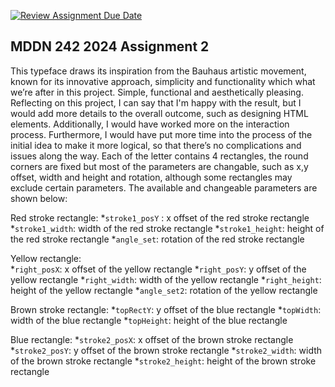 [![Review Assignment Due Date](https://classroom.github.com/assets/deadline-readme-button-24ddc0f5d75046c5622901739e7c5dd533143b0c8e959d652212380cedb1ea36.svg)](https://classroom.github.com/a/xQz3oEP8)
## MDDN 242 2024 Assignment 2
This typeface draws its inspiration from the Bauhaus artistic movement, known for its innovative approach, simplicity and functionality which what we’re after in this project. Simple, functional and aesthetically pleasing.
Reflecting on this project, I can say that I'm happy with the result, but I would add more details to the overall outcome, such as designing HTML elements. Additionally, I would have worked more on the interaction process. Furthermore, I would have put more time into the process of the initial idea to make it more logical, so that there’s no complications and issues along the way. 
Each of the letter contains 4 rectangles, the round corners are fixed but most of the parameters are changable, such as x,y offset, width and height and rotation, although some rectangles may exclude certain parameters. The available and changeable parameters are shown below:

Red stroke rectangle:
  *`stroke1_posY` : x offset of the red stroke rectangle
  *`stroke1_width`: width of the red stroke rectangle
  *`stroke1_height`: height of the red stroke rectangle
  *`angle_set`: rotation of the red stroke rectangle
  
Yellow rectangle:  
  *`right_posX`: x offset of the yellow rectangle
  *`right_posY`: y offset of the yellow rectangle
  *`right_width`: width of the yellow rectangle
  *`right_height`: height of the yellow rectangle
  *`angle_set2`: rotation of the yellow rectangle

Brown stroke rectangle:
  *`topRectY`: y offset of the blue rectangle
  *`topWidth`: width of the blue rectangle
  *`topHeight`: height of the blue rectangle

Blue rectangle:
  *`stroke2_posX`: x offset of the brown stroke rectangle
  *`stroke2_posY`: y offset of the brown stroke rectangle
  *`stroke2_width`: width of the brown stroke rectangle
  *`stroke2_height`: height of the brown stroke rectangle
